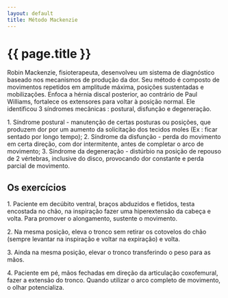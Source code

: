 ```yaml
---
layout: default
title: Método Mackenzie
---
```


# {{ page.title }}

Robin Mackenzie, fisioterapeuta, desenvolveu um sistema de diagnóstico baseado nos mecanismos de produção da dor. Seu método é composto de movimentos repetidos em amplitude máxima, posições sustentadas e mobilizações. Enfoca a hérnia discal posterior, ao contrário de Paul Williams, fortalece os extensores para voltar à posição normal.
Ele identificou 3 síndromes mecânicas : postural, disfunção e degeneração.

1. Síndrome postural - manutenção de certas posturas ou posições, que produzem dor por um aumento da solicitação dos tecidos moles (Ex : ficar sentado por longo tempo);
2. Síndrome da disfunção - perda do movimento em certa direção, com dor intermitente, antes de completar o arco de movimento;
3. Síndrome da degeneração - distúrbio na posição de repouso de 2 vértebras, inclusive do disco, provocando dor constante e perda parcial de movimento.

## Os exercícios

1. Paciente em decúbito ventral, braços abduzidos e fletidos, testa encostada no chão, na inspiração fazer uma hiperextensão da cabeça e volta. Para promover o alongamento, sustente o movimento.

2. Na mesma posição, eleva o tronco sem retirar os cotovelos do chão (sempre levantar na inspiração e voltar na expiração) e volta.

3. Ainda na mesma posição, elevar o tronco transferindo o peso para as mãos.

4. Paciente em pé, mãos fechadas em direção da articulação coxofemural, fazer a extensão do tronco. Quando utilizar o arco completo de movimento, o olhar potencializa.

